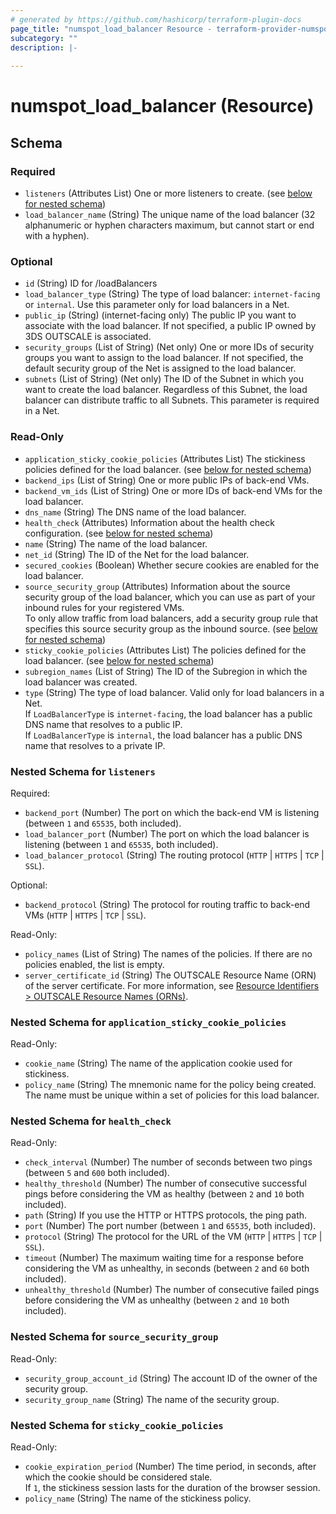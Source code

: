 ```yaml
---
# generated by https://github.com/hashicorp/terraform-plugin-docs
page_title: "numspot_load_balancer Resource - terraform-provider-numspot"
subcategory: ""
description: |-
  
---
```


# numspot_load_balancer (Resource)





<!-- schema generated by tfplugindocs -->
## Schema

### Required

- `listeners` (Attributes List) One or more listeners to create. (see [below for nested schema](#nestedatt--listeners))
- `load_balancer_name` (String) The unique name of the load balancer (32 alphanumeric or hyphen characters maximum, but cannot start or end with a hyphen).

### Optional

- `id` (String) ID for /loadBalancers
- `load_balancer_type` (String) The type of load balancer: `internet-facing` or `internal`. Use this parameter only for load balancers in a Net.
- `public_ip` (String) (internet-facing only) The public IP you want to associate with the load balancer. If not specified, a public IP owned by 3DS OUTSCALE is associated.
- `security_groups` (List of String) (Net only) One or more IDs of security groups you want to assign to the load balancer. If not specified, the default security group of the Net is assigned to the load balancer.
- `subnets` (List of String) (Net only) The ID of the Subnet in which you want to create the load balancer. Regardless of this Subnet, the load balancer can distribute traffic to all Subnets. This parameter is required in a Net.

### Read-Only

- `application_sticky_cookie_policies` (Attributes List) The stickiness policies defined for the load balancer. (see [below for nested schema](#nestedatt--application_sticky_cookie_policies))
- `backend_ips` (List of String) One or more public IPs of back-end VMs.
- `backend_vm_ids` (List of String) One or more IDs of back-end VMs for the load balancer.
- `dns_name` (String) The DNS name of the load balancer.
- `health_check` (Attributes) Information about the health check configuration. (see [below for nested schema](#nestedatt--health_check))
- `name` (String) The name of the load balancer.
- `net_id` (String) The ID of the Net for the load balancer.
- `secured_cookies` (Boolean) Whether secure cookies are enabled for the load balancer.
- `source_security_group` (Attributes) Information about the source security group of the load balancer, which you can use as part of your inbound rules for your registered VMs.<br />
To only allow traffic from load balancers, add a security group rule that specifies this source security group as the inbound source. (see [below for nested schema](#nestedatt--source_security_group))
- `sticky_cookie_policies` (Attributes List) The policies defined for the load balancer. (see [below for nested schema](#nestedatt--sticky_cookie_policies))
- `subregion_names` (List of String) The ID of the Subregion in which the load balancer was created.
- `type` (String) The type of load balancer. Valid only for load balancers in a Net.<br />
If `LoadBalancerType` is `internet-facing`, the load balancer has a public DNS name that resolves to a public IP.<br />
If `LoadBalancerType` is `internal`, the load balancer has a public DNS name that resolves to a private IP.

<a id="nestedatt--listeners"></a>
### Nested Schema for `listeners`

Required:

- `backend_port` (Number) The port on which the back-end VM is listening (between `1` and `65535`, both included).
- `load_balancer_port` (Number) The port on which the load balancer is listening (between `1` and `65535`, both included).
- `load_balancer_protocol` (String) The routing protocol (`HTTP` \| `HTTPS` \| `TCP` \| `SSL`).

Optional:

- `backend_protocol` (String) The protocol for routing traffic to back-end VMs (`HTTP` \| `HTTPS` \| `TCP` \| `SSL`).

Read-Only:

- `policy_names` (List of String) The names of the policies. If there are no policies enabled, the list is empty.
- `server_certificate_id` (String) The OUTSCALE Resource Name (ORN) of the server certificate. For more information, see [Resource Identifiers > OUTSCALE Resource Names (ORNs)](https://docs.outscale.com/en/userguide/Resource-Identifiers.html#_outscale_resource_names_orns).


<a id="nestedatt--application_sticky_cookie_policies"></a>
### Nested Schema for `application_sticky_cookie_policies`

Read-Only:

- `cookie_name` (String) The name of the application cookie used for stickiness.
- `policy_name` (String) The mnemonic name for the policy being created. The name must be unique within a set of policies for this load balancer.


<a id="nestedatt--health_check"></a>
### Nested Schema for `health_check`

Read-Only:

- `check_interval` (Number) The number of seconds between two pings (between `5` and `600` both included).
- `healthy_threshold` (Number) The number of consecutive successful pings before considering the VM as healthy (between `2` and `10` both included).
- `path` (String) If you use the HTTP or HTTPS protocols, the ping path.
- `port` (Number) The port number (between `1` and `65535`, both included).
- `protocol` (String) The protocol for the URL of the VM (`HTTP` \| `HTTPS` \| `TCP` \| `SSL`).
- `timeout` (Number) The maximum waiting time for a response before considering the VM as unhealthy, in seconds (between `2` and `60` both included).
- `unhealthy_threshold` (Number) The number of consecutive failed pings before considering the VM as unhealthy (between `2` and `10` both included).


<a id="nestedatt--source_security_group"></a>
### Nested Schema for `source_security_group`

Read-Only:

- `security_group_account_id` (String) The account ID of the owner of the security group.
- `security_group_name` (String) The name of the security group.


<a id="nestedatt--sticky_cookie_policies"></a>
### Nested Schema for `sticky_cookie_policies`

Read-Only:

- `cookie_expiration_period` (Number) The time period, in seconds, after which the cookie should be considered stale.<br />
If `1`, the stickiness session lasts for the duration of the browser session.
- `policy_name` (String) The name of the stickiness policy.
